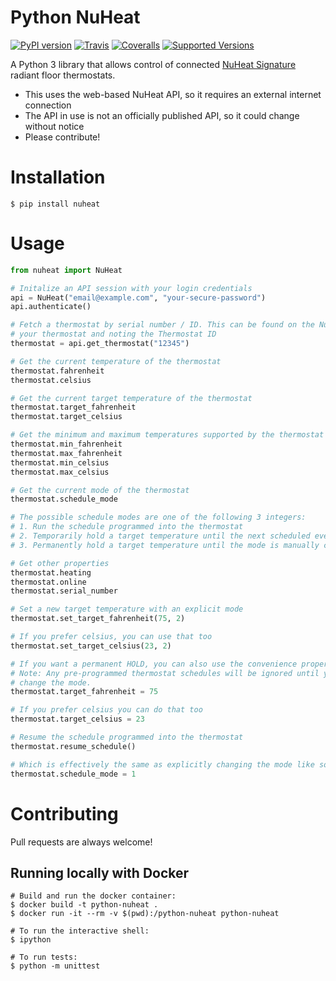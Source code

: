 # Python NuHeat

[![PyPI version](https://badge.fury.io/py/nuheat.svg)](https://badge.fury.io/py/nuheat)
[![Travis](https://travis-ci.org/broox/python-nuheat.svg?branch=master)](https://travis-ci.org/broox/python-nuheat)
[![Coveralls](https://coveralls.io/repos/github/broox/python-nuheat/badge.svg?branch=master&release=0.3.0)](https://coveralls.io/github/broox/python-nuheat?branch=master)
[![Supported Versions](https://img.shields.io/pypi/pyversions/nuheat.svg)](https://travis-ci.org/broox/python-nuheat)

A Python 3 library that allows control of connected [NuHeat Signature](http://www.nuheat.com/products/thermostats/signature-thermostat) radiant floor thermostats.

* This uses the web-based NuHeat API, so it requires an external internet connection
* The API in use is not an officially published API, so it could change without notice
* Please contribute!

# Installation

```shell
$ pip install nuheat
```

# Usage

```python
from nuheat import NuHeat

# Initalize an API session with your login credentials
api = NuHeat("email@example.com", "your-secure-password")
api.authenticate()

# Fetch a thermostat by serial number / ID. This can be found on the NuHeat website by selecting
# your thermostat and noting the Thermostat ID
thermostat = api.get_thermostat("12345")

# Get the current temperature of the thermostat
thermostat.fahrenheit
thermostat.celsius

# Get the current target temperature of the thermostat
thermostat.target_fahrenheit
thermostat.target_celsius

# Get the minimum and maximum temperatures supported by the thermostat
thermostat.min_fahrenheit
thermostat.max_fahrenheit
thermostat.min_celsius
thermostat.max_celsius

# Get the current mode of the thermostat
thermostat.schedule_mode

# The possible schedule modes are one of the following 3 integers:
# 1. Run the schedule programmed into the thermostat
# 2. Temporarily hold a target temperature until the next scheduled event
# 3. Permanently hold a target temperature until the mode is manually changed

# Get other properties
thermostat.heating
thermostat.online
thermostat.serial_number

# Set a new target temperature with an explicit mode
thermostat.set_target_fahrenheit(75, 2)

# If you prefer celsius, you can use that too
thermostat.set_target_celsius(23, 2)

# If you want a permanent HOLD, you can also use the convenience property setters instead.
# Note: Any pre-programmed thermostat schedules will be ignored until you resume the schedule or
# change the mode.
thermostat.target_fahrenheit = 75

# If you prefer celsius you can do that too
thermostat.target_celsius = 23

# Resume the schedule programmed into the thermostat
thermostat.resume_schedule()

# Which is effectively the same as explicitly changing the mode like so
thermostat.schedule_mode = 1
```

# Contributing

Pull requests are always welcome!

## Running locally with Docker

```shell
# Build and run the docker container:
$ docker build -t python-nuheat .
$ docker run -it --rm -v $(pwd):/python-nuheat python-nuheat

# To run the interactive shell:
$ ipython

# To run tests:
$ python -m unittest
```
